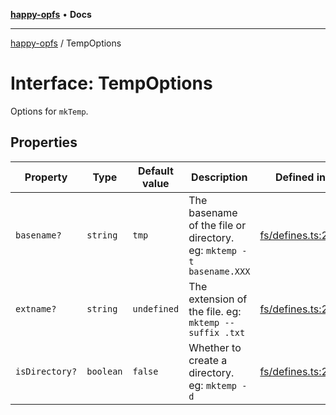 [**happy-opfs**](../README.md) • **Docs**

***

[happy-opfs](../README.md) / TempOptions

# Interface: TempOptions

Options for `mkTemp`.

## Properties

| Property | Type | Default value | Description | Defined in |
| ------ | ------ | ------ | ------ | ------ |
| `basename?` | `string` | `tmp` | The basename of the file or directory. eg: `mktemp -t basename.XXX` | [fs/defines.ts:247](https://github.com/JiangJie/happy-opfs/blob/a4847fb43bf2d37df760679e172324cb91fbf2ca/src/fs/defines.ts#L247) |
| `extname?` | `string` | `undefined` | The extension of the file. eg: `mktemp --suffix .txt` | [fs/defines.ts:253](https://github.com/JiangJie/happy-opfs/blob/a4847fb43bf2d37df760679e172324cb91fbf2ca/src/fs/defines.ts#L253) |
| `isDirectory?` | `boolean` | `false` | Whether to create a directory. eg: `mktemp -d` | [fs/defines.ts:240](https://github.com/JiangJie/happy-opfs/blob/a4847fb43bf2d37df760679e172324cb91fbf2ca/src/fs/defines.ts#L240) |
